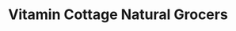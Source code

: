 ---
title: "Vitamin Cottage Natural Grocers"
url: /denver/vitamin-cottage-natural-grocers/
shop: Supermarkt
---